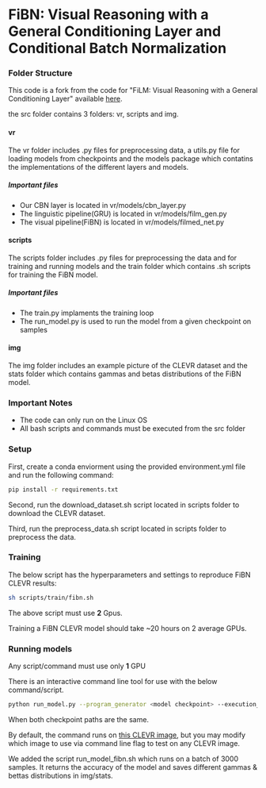 # FiBN: Visual Reasoning with a General Conditioning Layer and Conditional Batch Normalization

### Folder Structure

This code is a fork from the code for "FiLM: Visual Reasoning with a General Conditioning Layer" available [here](https://github.com/ethanjperez/film).

the src folder contains 3 folders: vr, scripts and img.
#### vr
The vr folder includes .py files for preprocessing data, a utils.py file for loading models from checkpoints
and the models package which contatins the implementations of the different layers and models.
##### Important files
- Our CBN layer is located in vr/models/cbn_layer.py
- The linguistic pipeline(GRU) is located in vr/models/film_gen.py
- The visual pipeline(FiBN) is located in vr/models/filmed_net.py

#### scripts
The scripts folder includes .py files for preprocessing the data and for training and running models 
and the train folder which contains .sh scripts for training the FiBN model.
##### Important files
- The train.py implaments the training loop
- The run_model.py is used to run the model from a given checkpoint on samples

#### img
The img folder includes an example picture of the CLEVR dataset and the stats folder which contains gammas and betas distributions of the FiBN model.

### Important Notes
- The code can only run on the Linux OS
- All bash scripts and commands must be executed from the src folder

### Setup
First, create a conda enviorment using the provided environment.yml file and run the following command: 
```bash
pip install -r requirements.txt
```

Second, run the download_dataset.sh script located in scripts folder to download the CLEVR dataset.

Third, run the preprocess_data.sh script located in scripts folder to preprocess the data.

### Training
The below script has the hyperparameters and settings to reproduce FiBN CLEVR results:
```bash
sh scripts/train/fibn.sh
```
The above script must use **2** Gpus.

Training a FiBN CLEVR model should take ~20 hours on 2 average GPUs.

### Running models
Any script/command must use only **1** GPU

There is an interactive command line tool for use with the below command/script.
```bash
python run_model.py --program_generator <model checkpoint> --execution_engine <model checkpoint>
```
When both checkpoint paths are the same.

By default, the command runs on [this CLEVR image](https://github.com/gilzim/fibn/blob/master/img/CLEVR_val_000017.png), but you may modify which image to use via command line flag to test on any CLEVR image.

We added the script run_model_fibn.sh which runs on a batch of 3000 samples. It returns the accuracy of the model
and saves different gammas & bettas distributions in img/stats.
